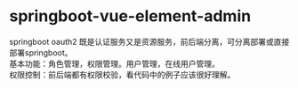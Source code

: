 # springboot-vue-element-admin

springboot oauth2 既是认证服务又是资源服务，前后端分离，可分离部署或直接部署springboot。<br>
基本功能：角色管理，权限管理。用户管理，在线用户管理。<br>
权限控制：前后端都有权限校验，看代码中的例子应该很好理解。